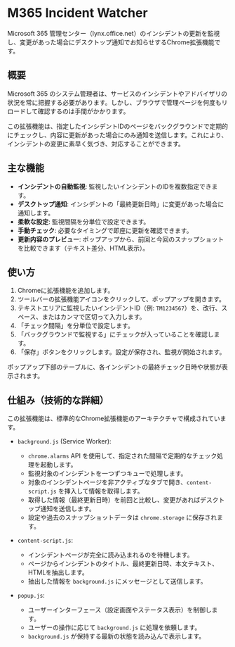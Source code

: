# M365 Incident Watcher

Microsoft 365 管理センター（lynx.office.net）のインシデントの更新を監視し、変更があった場合にデスクトップ通知でお知らせするChrome拡張機能です。

## 概要

Microsoft 365 のシステム管理者は、サービスのインシデントやアドバイザリの状況を常に把握する必要があります。しかし、ブラウザで管理ページを何度もリロードして確認するのは手間がかかります。

この拡張機能は、指定したインシデントIDのページをバックグラウンドで定期的にチェックし、内容に更新があった場合にのみ通知を送信します。これにより、インシデントの変更に素早く気づき、対応することができます。

## 主な機能

-   **インシデントの自動監視**: 監視したいインシデントのIDを複数指定できます。
-   **デスクトップ通知**: インシデントの「最終更新日時」に変更があった場合に通知します。
-   **柔軟な設定**: 監視間隔を分単位で設定できます。
-   **手動チェック**: 必要なタイミングで即座に更新を確認できます。
-   **更新内容のプレビュー**: ポップアップから、前回と今回のスナップショットを比較できます（テキスト差分、HTML表示）。

## 使い方

1.  Chromeに拡張機能を追加します。
2.  ツールバーの拡張機能アイコンをクリックして、ポップアップを開きます。
3.  テキストエリアに監視したいインシデントID（例: `TM1234567`）を、改行、スペース、またはカンマで区切って入力します。
4.  「チェック間隔」を分単位で設定します。
5.  「バックグラウンドで監視する」にチェックが入っていることを確認します。
6.  「保存」ボタンをクリックします。設定が保存され、監視が開始されます。

ポップアップ下部のテーブルに、各インシデントの最終チェック日時や状態が表示されます。

## 仕組み（技術的な詳細）

この拡張機能は、標準的なChrome拡張機能のアーキテクチャで構成されています。

-   `background.js` (Service Worker):
    -   `chrome.alarms` API を使用して、指定された間隔で定期的なチェック処理を起動します。
    -   監視対象のインシデントを一つずつキューで処理します。
    -   対象のインシデントページを非アクティブなタブで開き、`content-script.js` を挿入して情報を取得します。
    -   取得した情報（最終更新日時）を前回と比較し、変更があればデスクトップ通知を送信します。
    -   設定や過去のスナップショットデータは `chrome.storage` に保存されます。

-   `content-script.js`:
    -   インシデントページが完全に読み込まれるのを待機します。
    -   ページからインシデントのタイトル、最終更新日時、本文テキスト、HTMLを抽出します。
    -   抽出した情報を `background.js` にメッセージとして送信します。

-   `popup.js`:
    -   ユーザーインターフェース（設定画面やステータス表示）を制御します。
    -   ユーザーの操作に応じて `background.js` に処理を依頼します。
    -   `background.js` が保持する最新の状態を読み込んで表示します。
